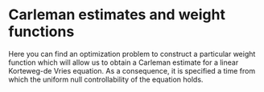# Carleman estimates and weight functions

Here you can find an optimization problem to construct a particular weight function which will allow us to obtain a Carleman estimate for a linear Korteweg-de Vries equation. As a consequence, it is specified a time from which the uniform null controllability of the equation holds.
